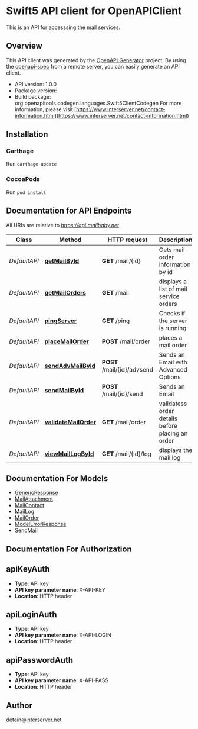 # Swift5 API client for OpenAPIClient

This is an API for accesssing the mail services.

## Overview
This API client was generated by the [OpenAPI Generator](https://openapi-generator.tech) project.  By using the [openapi-spec](https://github.com/OAI/OpenAPI-Specification) from a remote server, you can easily generate an API client.

- API version: 1.0.0
- Package version: 
- Build package: org.openapitools.codegen.languages.Swift5ClientCodegen
For more information, please visit [https://www.interserver.net/contact-information.html](https://www.interserver.net/contact-information.html)

## Installation

### Carthage

Run `carthage update`

### CocoaPods

Run `pod install`

## Documentation for API Endpoints

All URIs are relative to *https://api.mailbaby.net*

Class | Method | HTTP request | Description
------------ | ------------- | ------------- | -------------
*DefaultAPI* | [**getMailById**](docs/DefaultAPI.md#getmailbyid) | **GET** /mail/{id} | Gets mail order information by id
*DefaultAPI* | [**getMailOrders**](docs/DefaultAPI.md#getmailorders) | **GET** /mail | displays a list of mail service orders
*DefaultAPI* | [**pingServer**](docs/DefaultAPI.md#pingserver) | **GET** /ping | Checks if the server is running
*DefaultAPI* | [**placeMailOrder**](docs/DefaultAPI.md#placemailorder) | **POST** /mail/order | places a mail order
*DefaultAPI* | [**sendAdvMailById**](docs/DefaultAPI.md#sendadvmailbyid) | **POST** /mail/{id}/advsend | Sends an Email with Advanced Options
*DefaultAPI* | [**sendMailById**](docs/DefaultAPI.md#sendmailbyid) | **POST** /mail/{id}/send | Sends an Email
*DefaultAPI* | [**validateMailOrder**](docs/DefaultAPI.md#validatemailorder) | **GET** /mail/order | validatess order details before placing an order
*DefaultAPI* | [**viewMailLogById**](docs/DefaultAPI.md#viewmaillogbyid) | **GET** /mail/{id}/log | displays the mail log


## Documentation For Models

 - [GenericResponse](docs/GenericResponse.md)
 - [MailAttachment](docs/MailAttachment.md)
 - [MailContact](docs/MailContact.md)
 - [MailLog](docs/MailLog.md)
 - [MailOrder](docs/MailOrder.md)
 - [ModelErrorResponse](docs/ModelErrorResponse.md)
 - [SendMail](docs/SendMail.md)


## Documentation For Authorization


## apiKeyAuth

- **Type**: API key
- **API key parameter name**: X-API-KEY
- **Location**: HTTP header

## apiLoginAuth

- **Type**: API key
- **API key parameter name**: X-API-LOGIN
- **Location**: HTTP header

## apiPasswordAuth

- **Type**: API key
- **API key parameter name**: X-API-PASS
- **Location**: HTTP header


## Author

detain@interserver.net

